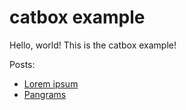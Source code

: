 # catbox example

Hello, world! This is the catbox example!

Posts:
- [Lorem ipsum](lorem-ipsum.md)
- [Pangrams](pangrams.md)
